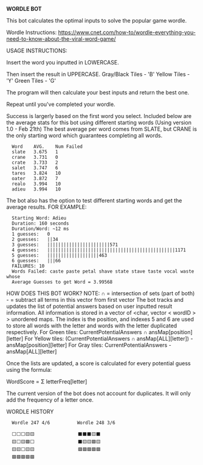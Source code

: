 **WORDLE BOT**

This bot calculates the optimal inputs to solve the popular game wordle.

Wordle Instructions: https://www.cnet.com/how-to/wordle-everything-you-need-to-know-about-the-viral-word-game/

USAGE INSTRUCTIONS:

Insert the word you inputted in LOWERCASE.

Then insert the result in UPPERCASE.
Gray/Black Tiles - 'B'
Yellow Tiles - 'Y'
Green Tiles - 'G'

The program will then calculate your best inputs and return the best one.

Repeat until you've completed your wordle.

Success is largerly based on the first word you select. Included below are the average stats for this bot using different
starting words (Using version 1.0 - Feb 21th) The best average per word comes from SLATE, but CRANE is the only starting word 
which guarantees completing all words.

      Word    AVG.    Num Failed
      slate   3.675   1
      crane   3.731   0
      crate   3.733   2
      salet   3.747   6
      tares   3.824   10
      oater   3.872   7
      realo   3.994   10
      adieu   3.994   10

The bot also has the option to test different starting words and get the average results. FOR EXAMPLE:

      Starting Word: Adieu
      Duration: 160 seconds
      Duration/Word: ~12 ms
      1 guesses:   0
      2 guesses:   ||34
      3 guesses:   |||||||||||||||||||||||571
      4 guesses:   |||||||||||||||||||||||||||||||||||||||||||||||1171
      5 guesses:   |||||||||||||||||||463
      6 guesses:   |||66
      FAILURES: 10
      Words Failed: caste paste petal shave state stave taste vocal waste whose 
      Average Guesses to get Word = 3.99568

HOW DOES THIS BOT WORK?
NOTE: ∩ = intersection of sets (part of both)
      - = subtract all terms in this vector from first vector
The bot tracks and updates the list of potential answers based on user inputted result information.
All information is stored in a vector of <char, vector < wordID > > unordered maps. 
The index is the position, and indexes 5 and 6 are used to store all words with the letter and words with the letter duplicated respectively.
For Green tiles: CurrentPotentialAnswers ∩ ansMap[position][letter]
For Yellow tiles: (CurrentPotentialAnswers ∩ ansMap[ALL][letter]) - ansMap[position][letter]
For Gray tiles: CurrentPotentialAnswers - ansMap[ALL][letter]

Once the lists are updated, a score is calculated for every potential guess using the formula:

WordScore = Σ letterFreq[letter]

The current version of the bot does not account for duplicates. It will only add the frequency of a letter once.

WORDLE HISTORY

      Wordle 247 4/6          Wordle 248 3/6

      ⬜⬜⬜🟨🟨                ⬛⬛⬛🟨⬛
      🟨⬜🟨🟩⬜                ⬛🟨🟨🟩🟨
      🟨🟨⬜🟨🟨                🟩🟩🟩🟩🟩
      🟩🟩🟩🟩🟩








